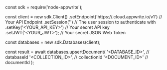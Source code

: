 const sdk = require('node-appwrite');

const client = new sdk.Client()
    .setEndpoint('https://<REGION>.cloud.appwrite.io/v1') // Your API Endpoint
    .setSession('') // The user session to authenticate with
    .setKey('<YOUR_API_KEY>') // Your secret API key
    .setJWT('<YOUR_JWT>'); // Your secret JSON Web Token

const databases = new sdk.Databases(client);

const result = await databases.upsertDocument(
    '<DATABASE_ID>', // databaseId
    '<COLLECTION_ID>', // collectionId
    '<DOCUMENT_ID>' // documentId
);
